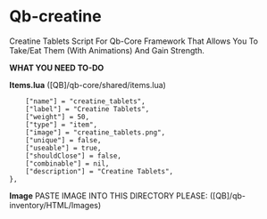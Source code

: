 # Qb-creatine
Creatine Tablets Script For Qb-Core Framework That Allows You To Take/Eat Them (With Animations) And Gain Strength.

__**WHAT YOU NEED TO-DO**__

__Items.lua__ ([QB]/qb-core/shared/items.lua)
```["creatine_tablets"] = {
    ["name"] = "creatine_tablets",
    ["label"] = "Creatine Tablets",
    ["weight"] = 50,
    ["type"] = "item",
    ["image"] = "creatine_tablets.png",
    ["unique"] = false,
    ["useable"] = true,
    ["shouldClose"] = false,
    ["combinable"] = nil,
    ["description"] = "Creatine Tablets",
},

```
__Image__
PASTE IMAGE INTO THIS DIRECTORY PLEASE: ([QB]/qb-inventory/HTML/Images)

